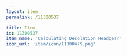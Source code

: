 ```yaml
---
layout: item
permalink: /11300537

title: Item
id: 11300537
item_name: 'Calculating Desolation Headgear'
icon_url: 'item/icon/11300479.png'
---
```

